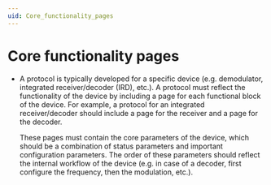 ```yaml
---
uid: Core_functionality_pages
---
```


# Core functionality pages

- A protocol is typically developed for a specific device (e.g. demodulator, integrated receiver/decoder (IRD), etc.). A protocol must reflect the functionality of the device by including a page for each functional block of the device. For example, a protocol for an integrated receiver/decoder should include a page for the receiver and a page for the decoder.

    These pages must contain the core parameters of the device, which should be a combination of status parameters and important configuration parameters. The order of these parameters should reflect the internal workflow of the device (e.g. in case of a decoder, first configure the frequency, then the modulation, etc.).
